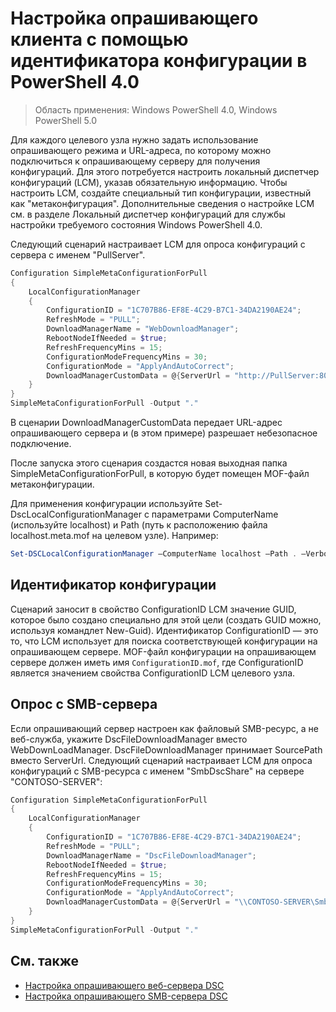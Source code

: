 # Настройка опрашивающего клиента с помощью идентификатора конфигурации в PowerShell 4.0

>Область применения: Windows PowerShell 4.0, Windows PowerShell 5.0

Для каждого целевого узла нужно задать использование опрашивающего режима и URL-адреса, по которому можно подключиться к опрашивающему серверу для получения конфигураций. Для этого потребуется настроить локальный диспетчер конфигураций (LCM), указав обязательную информацию. Чтобы настроить LCM, создайте специальный тип конфигурации, известный как "метаконфигурация". Дополнительные сведения о настройке LCM см. в разделе Локальный диспетчер конфигураций для службы настройки требуемого состояния Windows PowerShell 4.0.

Следующий сценарий настраивает LCM для опроса конфигураций с сервера с именем "PullServer".

```powershell
Configuration SimpleMetaConfigurationForPull 
{ 
    LocalConfigurationManager 
    { 
        ConfigurationID = "1C707B86-EF8E-4C29-B7C1-34DA2190AE24";
        RefreshMode = "PULL";
        DownloadManagerName = "WebDownloadManager";
        RebootNodeIfNeeded = $true;
        RefreshFrequencyMins = 15;
        ConfigurationModeFrequencyMins = 30; 
        ConfigurationMode = "ApplyAndAutoCorrect";
        DownloadManagerCustomData = @{ServerUrl = "http://PullServer:8080/PSDSCPullServer/PSDSCPullServer.svc"; AllowUnsecureConnection = “TRUE”}
    } 
} 
SimpleMetaConfigurationForPull -Output "."
```

В сценарии DownloadManagerCustomData передает URL-адрес опрашивающего сервера и (в этом примере) разрешает небезопасное подключение. 

После запуска этого сценария создастся новая выходная папка SimpleMetaConfigurationForPull, в которую будет помещен MOF-файл метаконфигурации.

Для применения конфигурации используйте Set-DscLocalConfigurationManager с параметрами ComputerName (используйте localhost) и Path (путь к расположению файла localhost.meta.mof на целевом узле). Например: 
```powershell
Set-DSCLocalConfigurationManager –ComputerName localhost –Path . –Verbose.
```

## Идентификатор конфигурации
Сценарий заносит в свойство ConfigurationID LCM значение GUID, которое было создано специально для этой цели (создать GUID можно, используя командлет New-Guid). Идентификатор ConfigurationID — это то, что LCM использует для поиска соответствующей конфигурации на опрашивающем сервере. MOF-файл конфигурации на опрашивающем сервере должен иметь имя `ConfigurationID.mof`, где ConfigurationID является значением свойства ConfigurationID LCM целевого узла.

## Опрос с SMB-сервера

Если опрашивающий сервер настроен как файловый SMB-ресурс, а не веб-служба, укажите DscFileDownloadManager вместо WebDownLoadManager.
DscFileDownloadManager принимает SourcePath вместо ServerUrl. Следующий сценарий настраивает LCM для опроса конфигураций с SMB-ресурса с именем
"SmbDscShare" на сервере "CONTOSO-SERVER":

```powershell
Configuration SimpleMetaConfigurationForPull 
{ 
    LocalConfigurationManager 
    { 
        ConfigurationID = "1C707B86-EF8E-4C29-B7C1-34DA2190AE24";
        RefreshMode = "PULL";
        DownloadManagerName = "DscFileDownloadManager";
        RebootNodeIfNeeded = $true;
        RefreshFrequencyMins = 15;
        ConfigurationModeFrequencyMins = 30; 
        ConfigurationMode = "ApplyAndAutoCorrect";
        DownloadManagerCustomData = @{ServerUrl = "\\CONTOSO-SERVER\SmbDscShare"}
    } 
} 
SimpleMetaConfigurationForPull -Output "."
```

## См. также

- [Настройка опрашивающего веб-сервера DSC](pullServer.md)
- [Настройка опрашивающего SMB-сервера DSC](pullServerSMB.md)

<!--HONumber=Mar16_HO2-->


